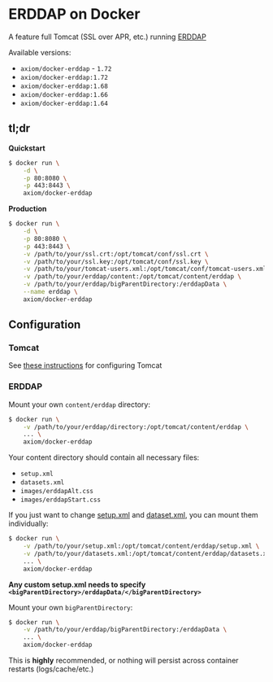 # ERDDAP on Docker

A feature full Tomcat (SSL over APR, etc.) running [ERDDAP](http://coastwatch.pfeg.noaa.gov/erddap/index.html)

Available versions:

* `axiom/docker-erddap` - `1.72`
* `axiom/docker-erddap:1.72`
* `axiom/docker-erddap:1.68`
* `axiom/docker-erddap:1.66`
* `axiom/docker-erddap:1.64`

## tl;dr

**Quickstart**

```bash
$ docker run \
    -d \
    -p 80:8080 \
    -p 443:8443 \
    axiom/docker-erddap
```

**Production**

```bash
$ docker run \
    -d \
    -p 80:8080 \
    -p 443:8443 \
    -v /path/to/your/ssl.crt:/opt/tomcat/conf/ssl.crt \
    -v /path/to/your/ssl.key:/opt/tomcat/conf/ssl.key \
    -v /path/to/your/tomcat-users.xml:/opt/tomcat/conf/tomcat-users.xml \
    -v /path/to/your/erddap/content:/opt/tomcat/content/erddap \
    -v /path/to/your/erddap/bigParentDirectory:/erddapData \
    --name erddap \
    axiom/docker-erddap
```

## Configuration

### Tomcat

See [these instructions](https://github.com/unidata/tomcat-docker) for configuring Tomcat


### ERDDAP


Mount your own `content/erddap` directory:

```bash
$ docker run \
    -v /path/to/your/erddap/directory:/opt/tomcat/content/erddap \
    ... \
    axiom/docker-erddap
```

Your content directory should contain all necessary files:
* `setup.xml`
* `datasets.xml`
* `images/erddapAlt.css`
* `images/erddapStart.css`

If you just want to change [setup.xml](http://coastwatch.pfeg.noaa.gov/erddap/download/setup.html#setup.xml) and [dataset.xml](http://coastwatch.pfeg.noaa.gov/erddap/download/setupDatasetsXml.html), you can mount them individually:

```bash
$ docker run \
    -v /path/to/your/setup.xml:/opt/tomcat/content/erddap/setup.xml \
    -v /path/to/your/datasets.xml:/opt/tomcat/content/erddap/datasets.xml \
    ... \
    axiom/docker-erddap
```

**Any custom setup.xml needs to specify `<bigParentDirectory>/erddapData/</bigParentDirectory>`**


Mount your own `bigParentDirectory`:

```bash
$ docker run \
    -v /path/to/your/erddap/bigParentDirectory:/erddapData \
    ... \
    axiom/docker-erddap
```

This is **highly** recommended, or nothing will persist across container restarts (logs/cache/etc.)
